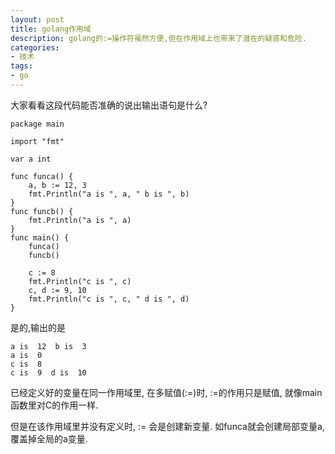 ```yaml
---
layout: post
title: golang作用域
description: golang的:=操作符虽然方便,但在作用域上也带来了潜在的疑惑和危险.
categories:
- 技术
tags:
- go
---
```


大家看看这段代码能否准确的说出输出语句是什么?

```
package main

import "fmt"

var a int

func funca() {
	a, b := 12, 3
	fmt.Println("a is ", a, " b is ", b)
}
func funcb() {
	fmt.Println("a is ", a)
}
func main() {
	funca()
	funcb()

	c := 8
	fmt.Println("c is ", c)
	c, d := 9, 10
	fmt.Println("c is ", c, " d is ", d)
}
```

是的,输出的是

```
a is  12  b is  3
a is  0
c is  8
c is  9  d is  10
```

已经定义好的变量在同一作用域里, 在多赋值(:=)时, :=的作用只是赋值, 就像main函数里对C的作用一样.

但是在该作用域里并没有定义时, := 会是创建新变量. 如funca就会创建局部变量a,覆盖掉全局的a变量.
